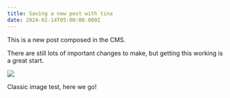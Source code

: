 ```yaml
---
title: Saving a new post with tina
date: 2024-02-14T05:00:00.000Z
---
```


This is a new post composed in the CMS.

There are still lots of important changes to make, but getting this working is a great start.

![](/uploads/FBDxx-lUUAMJbFw.jpeg)

Classic image test, here we go!
